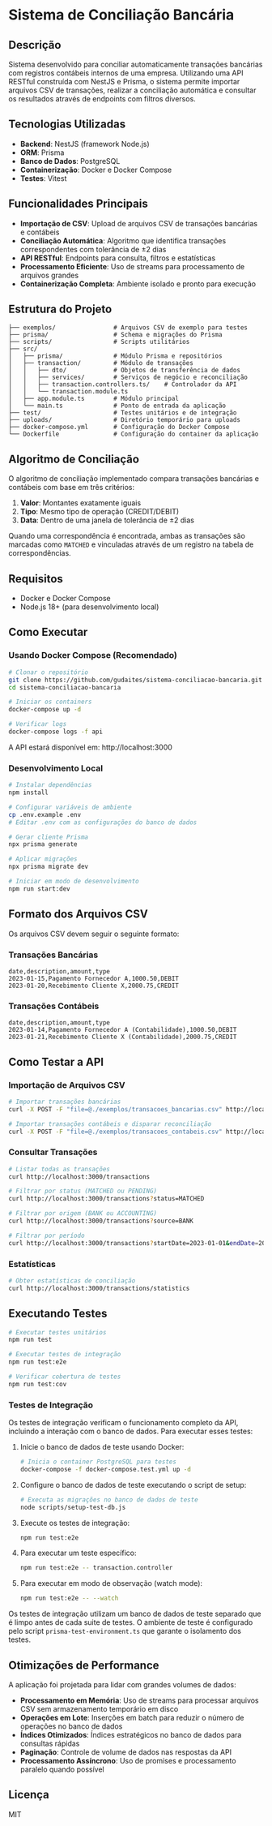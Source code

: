 # Sistema de Conciliação Bancária

## Descrição

Sistema desenvolvido para conciliar automaticamente transações bancárias com registros contábeis internos de uma empresa. Utilizando uma API RESTful construída com NestJS e Prisma, o sistema permite importar arquivos CSV de transações, realizar a conciliação automática e consultar os resultados através de endpoints com filtros diversos.

## Tecnologias Utilizadas

- **Backend**: NestJS (framework Node.js)
- **ORM**: Prisma
- **Banco de Dados**: PostgreSQL
- **Containerização**: Docker e Docker Compose
- **Testes**: Vitest

## Funcionalidades Principais

- **Importação de CSV**: Upload de arquivos CSV de transações bancárias e contábeis
- **Conciliação Automática**: Algoritmo que identifica transações correspondentes com tolerância de ±2 dias
- **API RESTful**: Endpoints para consulta, filtros e estatísticas
- **Processamento Eficiente**: Uso de streams para processamento de arquivos grandes
- **Containerização Completa**: Ambiente isolado e pronto para execução

## Estrutura do Projeto

```
├── exemplos/                # Arquivos CSV de exemplo para testes
├── prisma/                  # Schema e migrações do Prisma
├── scripts/                 # Scripts utilitários
├── src/
│   ├── prisma/              # Módulo Prisma e repositórios
│   ├── transaction/         # Módulo de transações
│   │   ├── dto/             # Objetos de transferência de dados
│   │   ├── services/        # Serviços de negócio e reconciliação
│   │   ├── transaction.controllers.ts/    # Controlador da API
│   │   └── transaction.module.ts
│   ├── app.module.ts        # Módulo principal
│   └── main.ts              # Ponto de entrada da aplicação
├── test/                    # Testes unitários e de integração
├── uploads/                 # Diretório temporário para uploads
├── docker-compose.yml       # Configuração do Docker Compose
└── Dockerfile               # Configuração do container da aplicação
```

## Algoritmo de Conciliação

O algoritmo de conciliação implementado compara transações bancárias e contábeis com base em três critérios:

1. **Valor**: Montantes exatamente iguais
2. **Tipo**: Mesmo tipo de operação (CREDIT/DEBIT)
3. **Data**: Dentro de uma janela de tolerância de ±2 dias

Quando uma correspondência é encontrada, ambas as transações são marcadas como `MATCHED` e vinculadas através de um registro na tabela de correspondências.

## Requisitos

- Docker e Docker Compose
- Node.js 18+ (para desenvolvimento local)

## Como Executar

### Usando Docker Compose (Recomendado)

```bash
# Clonar o repositório
git clone https://github.com/gudaites/sistema-conciliacao-bancaria.git
cd sistema-conciliacao-bancaria

# Iniciar os containers
docker-compose up -d

# Verificar logs
docker-compose logs -f api
```

A API estará disponível em: http://localhost:3000

### Desenvolvimento Local

```bash
# Instalar dependências
npm install

# Configurar variáveis de ambiente
cp .env.example .env
# Editar .env com as configurações do banco de dados

# Gerar cliente Prisma
npx prisma generate

# Aplicar migrações
npx prisma migrate dev

# Iniciar em modo de desenvolvimento
npm run start:dev
```

## Formato dos Arquivos CSV

Os arquivos CSV devem seguir o seguinte formato:

### Transações Bancárias
```
date,description,amount,type
2023-01-15,Pagamento Fornecedor A,1000.50,DEBIT
2023-01-20,Recebimento Cliente X,2000.75,CREDIT
```

### Transações Contábeis
```
date,description,amount,type
2023-01-14,Pagamento Fornecedor A (Contabilidade),1000.50,DEBIT
2023-01-21,Recebimento Cliente X (Contabilidade),2000.75,CREDIT
```

## Como Testar a API

### Importação de Arquivos CSV

```bash
# Importar transações bancárias
curl -X POST -F "file=@./exemplos/transacoes_bancarias.csv" http://localhost:3000/transactions/upload-csv?source=BANK

# Importar transações contábeis e disparar reconciliação
curl -X POST -F "file=@./exemplos/transacoes_contabeis.csv" http://localhost:3000/transactions/upload-csv?source=ACCOUNTING
```

### Consultar Transações

```bash
# Listar todas as transações
curl http://localhost:3000/transactions

# Filtrar por status (MATCHED ou PENDING)
curl http://localhost:3000/transactions?status=MATCHED

# Filtrar por origem (BANK ou ACCOUNTING)
curl http://localhost:3000/transactions?source=BANK

# Filtrar por período
curl http://localhost:3000/transactions?startDate=2023-01-01&endDate=2023-01-31
```

### Estatísticas

```bash
# Obter estatísticas de conciliação
curl http://localhost:3000/transactions/statistics
```

## Executando Testes

```bash
# Executar testes unitários
npm run test

# Executar testes de integração
npm run test:e2e

# Verificar cobertura de testes
npm run test:cov
```

### Testes de Integração

Os testes de integração verificam o funcionamento completo da API, incluindo a interação com o banco de dados. Para executar esses testes:

1. Inicie o banco de dados de teste usando Docker:
   ```bash
   # Inicia o container PostgreSQL para testes
   docker-compose -f docker-compose.test.yml up -d
   ```

2. Configure o banco de dados de teste executando o script de setup:
   ```bash
   # Executa as migrações no banco de dados de teste
   node scripts/setup-test-db.js
   ```

3. Execute os testes de integração:
   ```bash
   npm run test:e2e
   ```

4. Para executar um teste específico:
   ```bash
   npm run test:e2e -- transaction.controller
   ```

5. Para executar em modo de observação (watch mode):
   ```bash
   npm run test:e2e -- --watch
   ```

Os testes de integração utilizam um banco de dados de teste separado que é limpo antes de cada suite de testes. O ambiente de teste é configurado pelo script `prisma-test-environment.ts` que garante o isolamento dos testes.

## Otimizações de Performance

A aplicação foi projetada para lidar com grandes volumes de dados:

- **Processamento em Memória**: Uso de streams para processar arquivos CSV sem armazenamento temporário em disco
- **Operações em Lote**: Inserções em batch para reduzir o número de operações no banco de dados
- **Índices Otimizados**: Índices estratégicos no banco de dados para consultas rápidas
- **Paginação**: Controle de volume de dados nas respostas da API
- **Processamento Assíncrono**: Uso de promises e processamento paralelo quando possível

## Licença

MIT
